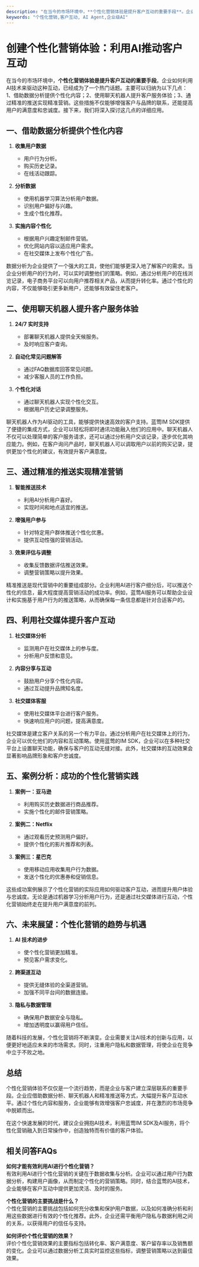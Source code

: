 ```yaml
---
description: "在当今的市场环境中，**个性化营销体验是提升客户互动的重要手段**。企业如何利用AI技术来驱动这种互动，已经成为了一个热门话题。主要可以归纳为以下几点：1、借助数据分析提供个性化内容；2、使用聊天机器人提升客户服务体验；3、通过精准的推送实现精准营销。这些措施不仅能够增强客户与品牌的联系，还能提高用户的满意度和忠诚度。接下来，我们将深入探讨这几点的详细应用。"
keywords: "个性化营销,客户互动, AI Agent,企业级AI"
---
```

# 创建个性化营销体验：利用AI推动客户互动

在当今的市场环境中，**个性化营销体验是提升客户互动的重要手段**。企业如何利用AI技术来驱动这种互动，已经成为了一个热门话题。主要可以归纳为以下几点：1、借助数据分析提供个性化内容；2、使用聊天机器人提升客户服务体验；3、通过精准的推送实现精准营销。这些措施不仅能够增强客户与品牌的联系，还能提高用户的满意度和忠诚度。接下来，我们将深入探讨这几点的详细应用。

## **一、借助数据分析提供个性化内容**

1. **收集用户数据**
   - 用户行为分析。
   - 购买历史记录。
   - 在线活动跟踪。

2. **分析数据**
   - 使用机器学习算法分析用户数据。
   - 识别用户偏好与兴趣。
   - 生成个性化推荐。

3. **实施内容个性化**
   - 根据用户兴趣定制邮件营销。
   - 优化网站内容以适应用户需求。
   - 在社交媒体上发布个性化广告。

数据分析为企业提供了一个强大的工具，使他们能够更深入地了解客户的需求。当企业分析用户的行为时，可以实时调整他们的策略。例如，通过分析用户的在线浏览记录，电子商务平台可以向用户推荐相关产品，从而提升转化率。通过个性化的内容，不仅能够吸引更多新用户，还能够有效留住老客户。

## **二、使用聊天机器人提升客户服务体验**

1. **24/7 实时支持**
   - 部署聊天机器人提供全天候服务。
   - 及时响应客户查询。

2. **自动化常见问题解答**
   - 通过FAQ数据库回答常见问题。
   - 减少客服人员的工作负担。

3. **个性化对话**
   - 通过聊天机器人实现个性化交互。
   - 根据用户历史记录调整服务。

聊天机器人作为AI驱动的工具，能够提供快速高效的客户支持。蓝莺IM SDK提供了便捷的集成方式，企业可以轻松将即时通讯功能融入他们的应用中。聊天机器人不仅可以处理简单的客户服务请求，还可以通过分析用户交谈记录，逐步优化其响应能力。例如，在客户询问产品时，聊天机器人可以调取用户以前的购买记录，提供更加个性化的建议，有效提升客户满意度。

## **三、通过精准的推送实现精准营销**

1. **智能推送技术**
   - 利用AI分析用户喜好。
   - 实现时间和地点适宜的推送。

2. **增强用户参与**
   - 针对特定用户群体推送个性化优惠。
   - 提供互动性强的营销活动。

3. **效果评估与调整**
   - 收集反馈数据评估推送效果。
   - 调整营销策略以提升效果。

精准推送是现代营销中的重要组成部分。企业利用AI进行客户细分后，可以推送个性化的信息，最大程度提高营销活动的成功率。例如，蓝莺AI服务可以帮助企业设计和实施基于用户行为的推送策略，从而确保每一条信息都是针对合适客户的。

## **四、利用社交媒体提升客户互动**

1. **社交媒体分析**
   - 监测用户在社交媒体上的参与度。
   - 分析用户反馈和意见。

2. **内容分享与互动**
   - 鼓励用户分享个性化内容。
   - 通过互动提升品牌知名度。

3. **社交媒体客服**
   - 使用社交媒体平台进行客户服务。
   - 快速响应用户的问题，提高满意度。

社交媒体是建立客户关系的另一个有力平台。通过分析用户在社交媒体上的行为，企业可以优化他们的内容和互动策略。使用蓝莺的IM SDK，企业可以在多种社交平台上设置聊天功能，确保与客户的互动无缝对接。此外，社交媒体的互动效果会显著影响品牌形象和客户忠诚度。

## **五、案例分析：成功的个性化营销实践**

1. **案例一：亚马逊**
   - 利用购买历史数据进行商品推荐。
   - 实施个性化的邮件营销策略。

2. **案例二：Netflix**
   - 通过观看历史预测用户偏好。
   - 提供个性化的影片推荐和列表。

3. **案例三：星巴克**
   - 使用移动应用收集用户行为数据。
   - 发送个性化的优惠券和促销信息。

这些成功案例展示了个性化营销的实际应用如何驱动客户互动，进而提升用户体验与忠诚度。无论是通过机器学习分析用户行为，还是通过社交媒体进行互动，个性化营销始终走在提升用户满意度的前列。

## **六、未来展望：个性化营销的趋势与机遇**

1. **AI 技术的进步**
   - 使个性化营销更加精准。
   - 预见客户需求变化。

2. **跨渠道互动**
   - 提供无缝体验的全渠道营销。
   - 加强不同平台间的数据连接。

3. **隐私与数据管理**
   - 确保用户数据安全与隐私。
   - 增加透明度以赢得用户信任。

随着科技的发展，个性化营销将不断演变。企业需要关注AI技术的创新与应用，以便更好地适应未来的市场需求。同时，注重用户隐私和数据管理，将使企业在竞争中立于不败之地。

## **总结**

个性化营销体验不仅仅是一个流行趋势，而是企业与客户建立深层联系的重要手段。企业应借助数据分析、聊天机器人和精准推送等方式，大幅提升客户互动水平。通过个性化内容和服务，企业能够有效增强客户忠诚度，并在激烈的市场竞争中脱颖而出。

在这个快速发展的时代，建议企业拥抱AI技术，利用蓝莺IM SDK及AI服务，将个性化营销融入到日常操作中，创造独特而有价值的客户体验。

## 相关问答FAQs

**如何才能有效利用AI进行个性化营销？**  
有效利用AI进行个性化营销的关键在于数据收集与分析。企业可以通过用户行为数据分析，构建用户画像，从而制定个性化的营销策略。同时，结合蓝莺的AI技术，企业能够在客户互动中提供更加灵活、及时的服务。

**个性化营销的主要挑战是什么？**  
个性化营销的主要挑战包括如何充分收集和保护用户数据，以及如何准确分析和利用这些数据进行有效的个性化推荐。此外，企业还需平衡用户隐私与数据利用之间的关系，以获得用户的信任与支持。

**如何评价个性化营销的效果？**  
评价个性化营销效果的主要指标包括转化率、客户满意度、客户留存率以及销售额的变化。企业可以通过数据分析工具实时监控这些指标，调整营销策略以达到最佳效果。

